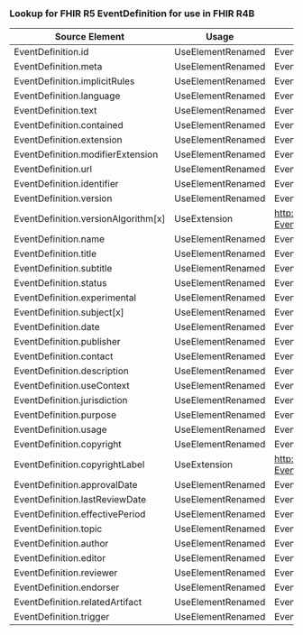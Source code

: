 ### Lookup for FHIR R5 EventDefinition for use in FHIR R4B

| Source Element | Usage | Target |
| -------------- | ----- | ------ |
| EventDefinition.id | UseElementRenamed | EventDefinition.id |
| EventDefinition.meta | UseElementRenamed | EventDefinition.meta |
| EventDefinition.implicitRules | UseElementRenamed | EventDefinition.implicitRules |
| EventDefinition.language | UseElementRenamed | EventDefinition.language |
| EventDefinition.text | UseElementRenamed | EventDefinition.text |
| EventDefinition.contained | UseElementRenamed | EventDefinition.contained |
| EventDefinition.extension | UseElementRenamed | EventDefinition.extension |
| EventDefinition.modifierExtension | UseElementRenamed | EventDefinition.modifierExtension |
| EventDefinition.url | UseElementRenamed | EventDefinition.url |
| EventDefinition.identifier | UseElementRenamed | EventDefinition.identifier |
| EventDefinition.version | UseElementRenamed | EventDefinition.version |
| EventDefinition.versionAlgorithm[x] | UseExtension | http://hl7.org/fhir/5.0/StructureDefinition/extension-EventDefinition.versionAlgorithm |
| EventDefinition.name | UseElementRenamed | EventDefinition.name |
| EventDefinition.title | UseElementRenamed | EventDefinition.title |
| EventDefinition.subtitle | UseElementRenamed | EventDefinition.subtitle |
| EventDefinition.status | UseElementRenamed | EventDefinition.status |
| EventDefinition.experimental | UseElementRenamed | EventDefinition.experimental |
| EventDefinition.subject[x] | UseElementRenamed | EventDefinition.subject[x] |
| EventDefinition.date | UseElementRenamed | EventDefinition.date |
| EventDefinition.publisher | UseElementRenamed | EventDefinition.publisher |
| EventDefinition.contact | UseElementRenamed | EventDefinition.contact |
| EventDefinition.description | UseElementRenamed | EventDefinition.description |
| EventDefinition.useContext | UseElementRenamed | EventDefinition.useContext |
| EventDefinition.jurisdiction | UseElementRenamed | EventDefinition.jurisdiction |
| EventDefinition.purpose | UseElementRenamed | EventDefinition.purpose |
| EventDefinition.usage | UseElementRenamed | EventDefinition.usage |
| EventDefinition.copyright | UseElementRenamed | EventDefinition.copyright |
| EventDefinition.copyrightLabel | UseExtension | http://hl7.org/fhir/5.0/StructureDefinition/extension-EventDefinition.copyrightLabel |
| EventDefinition.approvalDate | UseElementRenamed | EventDefinition.approvalDate |
| EventDefinition.lastReviewDate | UseElementRenamed | EventDefinition.lastReviewDate |
| EventDefinition.effectivePeriod | UseElementRenamed | EventDefinition.effectivePeriod |
| EventDefinition.topic | UseElementRenamed | EventDefinition.topic |
| EventDefinition.author | UseElementRenamed | EventDefinition.author |
| EventDefinition.editor | UseElementRenamed | EventDefinition.editor |
| EventDefinition.reviewer | UseElementRenamed | EventDefinition.reviewer |
| EventDefinition.endorser | UseElementRenamed | EventDefinition.endorser |
| EventDefinition.relatedArtifact | UseElementRenamed | EventDefinition.relatedArtifact |
| EventDefinition.trigger | UseElementRenamed | EventDefinition.trigger |

